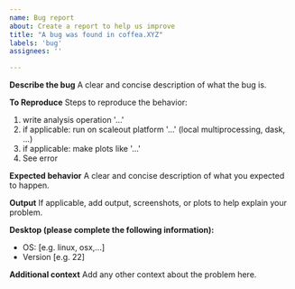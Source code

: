 ```yaml
---
name: Bug report
about: Create a report to help us improve
title: "A bug was found in coffea.XYZ"
labels: 'bug'
assignees: ''

---
```


**Describe the bug**
A clear and concise description of what the bug is.

**To Reproduce**
Steps to reproduce the behavior:
1. write analysis operation '...'
2. if applicable: run on scaleout platform '...' (local multiprocessing, dask, ...)
3. if applicable: make plots like '...'
4. See error

**Expected behavior**
A clear and concise description of what you expected to happen.

**Output**
If applicable, add output, screenshots, or plots to help explain your problem.

**Desktop (please complete the following information):**
 - OS: [e.g. linux, osx,...]
 - Version [e.g. 22]

**Additional context**
Add any other context about the problem here.
